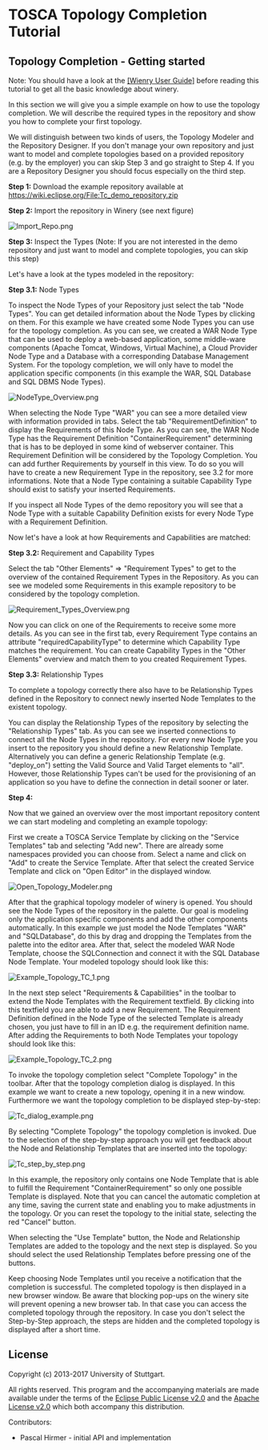 # TOSCA Topology Completion Tutorial

## Topology Completion - Getting started

Note: You should have a look at the [[Wienry User Guide]](http://eclipse.github.io/winery/UserGuide) before reading this tutorial to get all the basic knowledge about winery.

In this section we will give you a simple example on how to use the topology completion.
We will describe the required types in the repository and show you how to complete your first topology.

We will distinguish between two kinds of users, the Topology Modeler and the Repository Designer.
If you don't manage your own repository and just want to model and complete topologies based on a provided repository (e.g. by the employer) you can skip Step 3 and go straight to Step 4.
If you are a Repository Designer you should focus especially on the third step.

**Step 1:** Download the example repository available at https://wiki.eclipse.org/File:Tc_demo_repository.zip

**Step 2:** Import the repository in Winery (see next figure)

![Import_Repo.png](graphics/completion/tutorial/Import_Repo.png)

**Step 3:** Inspect the Types (Note: If you are not interested in the demo repository and just want to model and complete topologies, you can skip this step)

Let's have a look at the types modeled in the repository:

**Step 3.1:** Node Types

To inspect the Node Types of your Repository just select the tab "Node Types". You can get detailed information about the Node Types by clicking on them.
For this example we have created some Node Types you can use for the topology completion. As you can see, we created a WAR Node Type that can be used to deploy a web-based application, some middle-ware components (Apache Tomcat, Windows, Virtual Machine), a Cloud Provider Node Type and a Database with a corresponding Database Management System. For the topology completion, we will only have to model the application specific components (in this example the WAR, SQL Database and SQL DBMS Node Types).

![NodeType_Overview.png](graphics/completion/tutorial/NodeType_Overview.png)

When selecting the Node Type "WAR" you can see a more detailed view with information provided in tabs. Select the tab "RequirementDefinition" to display
the Requirements of this Node Type. As you can see, the WAR Node Type has the Requirement Definition "ContainerRequirement" determining that is has to be deployed in some kind of webserver container. This Requirement Definition will be considered by the Topology Completion. You can add further Requirements by yourself in this view. To do so you will have to create a new Requirement Type in the repository, see 3.2 for more informations. Note that a Node Type containing a suitable Capability Type should exist to satisfy your inserted Requirements.

If you inspect all Node Types of the demo repository you will see that a Node Type with a suitable Capability Definition exists for every Node Type with a Requirement Definition.

Now let's have a look at how Requirements and Capabilities are matched:

**Step 3.2:** Requirement and Capability Types

Select the tab "Other Elements" => "Requirement Types" to get to the overview of the contained Requirement Types in the Repository. As you can see we modeled
some Requirements in this example repository to be considered by the topology completion.

![Requirement_Types_Overview.png](graphics/completion/tutorial/Requirement_Types_Overview.png)

Now you can click on one of the Requirements to receive some more details. As you can see in the first tab, every Requirement Type contains an attribute "requiredCapabilityType" to determine which Capability Type matches the requirement. You can create Capability Types in the "Other Elements" overview and match them to you created Requirement Types.

**Step 3.3:** Relationship Types

To complete a topology correctly there also have to be Relationship Types defined in the Repository to connect newly inserted Node Templates to the
existent topology.

You can display the Relationship Types of the repository by selecting the "Relationship Types" tab. As you can see we inserted connections to connect all the Node Types in the repository. For every new Node Type you insert to the repository you should define a new Relationship Template. Alternatively you can define a generic Relationship Template (e.g. "deploy_on") setting the Valid Source and Valid Target elements to "all". However, those Relationship Types can't be used for the provisioning of an application so you have to define the connection in detail sooner or later.

**Step 4:**

Now that we gained an overview over the most important repository content we can start modeling and completing an example topology:

First we create a TOSCA Service Template by clicking on the "Service Templates" tab and selecting "Add new". There are already some namespaces provided you can choose from. Select a name and click on "Add" to create the Service Template. After that select the created Service Template and click on "Open Editor" in the
displayed window.

![Open_Topology_Modeler.png](graphics/completion/tutorial/Open_Topology_Modeler.png)

After that the graphical topology modeler of winery is opened. You should see the Node Types of the repository in the palette. Our goal is modeling only the application specific components and add the other components automatically. In this example we just model the Node Templates "WAR" and "SQLDatabase", do this by drag and dropping the Templates from the palette into the editor area. After that, select the modeled WAR Node Template, choose the SQLConnection and connect it with the SQL Database Node Template. Your modeled topology should look like this:

![Example_Topology_TC_1.png](graphics/completion/tutorial/Example_Topology_TC_1.png)

In the next step select "Requirements & Capabilities" in the toolbar to extend the Node Templates with the Requirement textfield. By clicking into this textfield
you are able to add a new Requirement. The Requirement Definition defined in the Node Type of the selected Template is already chosen, you just have to fill in an ID e.g. the requirement definition name. After adding the Requirements to both Node Templates your topology should look like this:

![Example_Topology_TC_2.png](graphics/completion/tutorial/Example_Topology_TC_2.png)

To invoke the topology completion select "Complete Topology" in the toolbar. After that the topology completion dialog is displayed. In this example we want to
create a new topology, opening it in a new window. Furthermore we want the topology completion to be displayed step-by-step:

![Tc_dialog_example.png](graphics/completion/tutorial/Tc_dialog_example.png)

By selecting "Complete Topology" the topology completion is invoked. Due to the selection of the step-by-step approach you will get feedback about the Node
and Relationship Templates that are inserted into the topology:

![Tc_step_by_step.png](graphics/completion/tutorial/Tc_step_by_step.png)

In this example, the repository only contains one Node Template that is able to fulfill the Requirement "ContainerRequirement" so only one possible Template is displayed. Note that you can cancel the automatic completion at any time, saving the current state and enabling you to make adjustments in the topology. Or you can reset the topology to the initial state, selecting the red "Cancel" button.

When selecting the "Use Template" button, the Node and Relationship Templates are added to the topology and the next step is displayed. So you should select the used Relationship Templates before pressing one of the buttons.

Keep choosing Node Templates until you receive a notification that the completion is successful. The completed topology is then displayed in a new browser window. Be aware that blocking pop-ups on the winery site will prevent opening a new browser tab. In that case you can access the completed topology through the repository. In case you don't select the Step-by-Step approach, the steps are hidden and the completed topology is displayed after a short time.

## License

Copyright (c) 2013-2017 University of Stuttgart.

All rights reserved. This program and the accompanying materials
are made available under the terms of the [Eclipse Public License v2.0]
and the [Apache License v2.0] which both accompany this distribution.

  [Apache License v2.0]: http://www.apache.org/licenses/LICENSE-2.0.html
  [Eclipse Public License v2.0]: http://www.eclipse.org/legal/epl-v20.html

Contributors:
  * Pascal Hirmer - initial API and implementation
